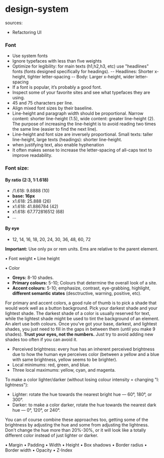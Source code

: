 # design-system
sources:
- Refactoring UI

### Font
- Use system fonts
- Ignore typefaces with less than five weights
- Optimize for legibility: for main texts (h1,h2,h3, etc) use "headlines" fonts (fonts designed specifically for headings). 
-- Headlines: Shorter x-height, tighter letter-spacing
-- Body: Larger x-height, wider letter-spacing
- If a font is popular, it’s probably a good font.
- Inspect some of your favorite sites and see what typefaces they are using.
- 45 and 75 characters per line.
- Align mixed font sizes by their baseline.
- Line-height and paragraph width should be proportional. Narrow content: shorter line-height (1.5), wide content: greater line-height (2). The purpose of increasing the line-height is to avoid reading two times the same line (easier to find the next line).
- Line-height and font size are inversely proportional. Small texts: taller line-height, large texts (headings): shorter line-height.
- when justifying text, also enable hyphenation
- It often makes sense to increase the letter-spacing of all-caps text to improve readability.

### Font size:
#### By ratio (2:3, 1:1.618)

- /1.618: 9.8888 (10)
- **base: 16px**
- x1.618: 25.888 (26)
- x1.618: 41.886784 (42)
- x1.618: 67.772816512 (68)
- ...

#### By eye
- 12, 14, 16, 18, 20, 24, 30, 36, 48, 60, 72

**Important:** Use only px or rem units. Ems are relative to the parent element.

• Font weight
• Line height


• Color
- **Greys:** 8-10 shades.
- **Primary colours:** 5-10; Colours that determine the overall look of a site.
- **Accent colours:** 5-10; emphasize, contrast, eye-grabbing, highlight, **different semantic states** (desctructive, warning, positive, etc).

For primary and accent colors, a good rule of thumb is to pick a shade that would work well as a button background.
Pick your darkest shade and your lightest shade.
The darkest shade of a color is usually reserved for text, while the lightest shade might be used to tint the background of an element. An alert use both colours.
Once you’ve got your base, darkest, and lightest shades, you just need to fill in the gaps in between them (until you make 9 shades).
**Trust your eyes, not the numbers.** Just try to avoid adding new shades too often if you can avoid it.

- Perceived brightness: every hue has an inherent perceived brightness due to how the human eye perceives color (between a yellow and a blue with same brightness, yellow seems to be brighter).
- Local minimums: red, green, and blue.
- Three local maximums: yellow, cyan, and magenta.

To make a color lighter/darker (without losing colour intensity = changing "l: lightness"):
- Lighter: rotate the hue towards the nearest bright hue — 60°, 180°, or 300°.
- Darker: to make a color darker, rotate the hue towards the nearest dark hue — 0°, 120°, or 240°.

You can of course combine these approaches too, getting some of the brightness by adjusting the hue and some from adjusting the lightness. Don't change the hue more than 20%-30%, or it will look like a totally different color instead of just lighter or darker.

• Margin
• Padding
• Width
• Height
• Box shadows
• Border radius
• Border width
• Opacity
• Z-Index
